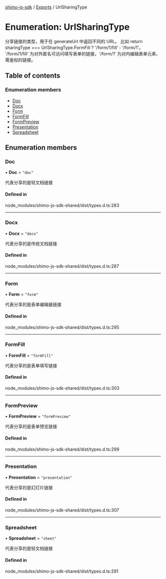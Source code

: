 [shimo-js-sdk](../README.md) / [Exports](../modules.md) / UrlSharingType

# Enumeration: UrlSharingType

分享链接的类型，用于在 generateUrl 中返回不同的 URL。
比如 return sharingType === UrlSharingType.FormFill ? '/form/1/fill' : '/form/1'。
'/form/1/fill' 为对外匿名可访问填写表单的链接，'/form/1' 为对内编辑表单元素、需鉴权的链接。

## Table of contents

### Enumeration members

- [Doc](UrlSharingType.md#doc)
- [Docx](UrlSharingType.md#docx)
- [Form](UrlSharingType.md#form)
- [FormFill](UrlSharingType.md#formfill)
- [FormPreview](UrlSharingType.md#formpreview)
- [Presentation](UrlSharingType.md#presentation)
- [Spreadsheet](UrlSharingType.md#spreadsheet)

## Enumeration members

### Doc

• **Doc** = `"doc"`

代表分享的是轻文档链接

#### Defined in

node_modules/shimo-js-sdk-shared/dist/types.d.ts:283

___

### Docx

• **Docx** = `"docx"`

代表分享的是传统文档链接

#### Defined in

node_modules/shimo-js-sdk-shared/dist/types.d.ts:287

___

### Form

• **Form** = `"form"`

代表分享的是表单编辑器链接

#### Defined in

node_modules/shimo-js-sdk-shared/dist/types.d.ts:295

___

### FormFill

• **FormFill** = `"formFill"`

代表分享的是表单填写链接

#### Defined in

node_modules/shimo-js-sdk-shared/dist/types.d.ts:303

___

### FormPreview

• **FormPreview** = `"formPreview"`

代表分享的是表单预览链接

#### Defined in

node_modules/shimo-js-sdk-shared/dist/types.d.ts:299

___

### Presentation

• **Presentation** = `"presentation"`

代表分享的是幻灯片链接

#### Defined in

node_modules/shimo-js-sdk-shared/dist/types.d.ts:307

___

### Spreadsheet

• **Spreadsheet** = `"sheet"`

代表分享的是轻文档链接

#### Defined in

node_modules/shimo-js-sdk-shared/dist/types.d.ts:291

